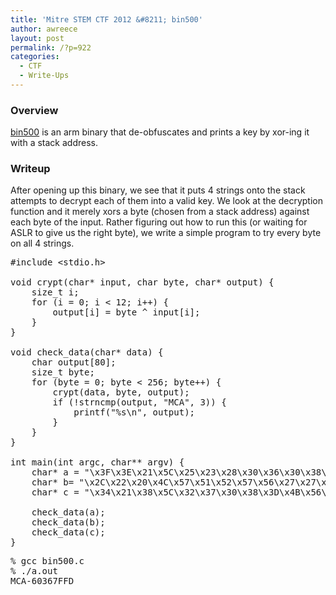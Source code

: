 ```yaml
---
title: 'Mitre STEM CTF 2012 &#8211; bin500'
author: awreece
layout: post
permalink: /?p=922
categories:
  - CTF
  - Write-Ups
---
```

### Overview

[bin500][1] is an arm binary that de-obfuscates and prints a key by xor-ing it with a stack address.

<!--more-->

### Writeup

After opening up this binary, we see that it puts 4 strings onto the stack attempts to decrypt each of them into a valid key. We look at the decryption function and it merely xors a byte (chosen from a stack address) against each byte of the input. Rather figuring out how to run this (or waiting for ASLR to give us the right byte), we write a simple program to try every byte on all 4 strings.

<pre>#include &lt;stdio.h&gt;

void crypt(char* input, char byte, char* output) {
	size_t i;
	for (i = 0; i &lt; 12; i++) {
		output[i] = byte ^ input[i];
	}
}

void check_data(char* data) {
	char output[80];
	size_t byte;
	for (byte = 0; byte &lt; 256; byte++) {
		crypt(data, byte, output);
		if (!strncmp(output, "MCA", 3)) {
			printf("%s\n", output);
		}
	}
}

int main(int argc, char** argv) {
	char* a = "\x3F\x3E\x21\x5C\x25\x23\x28\x30\x36\x30\x38\x3F";
	char* b= "\x2C\x22\x20\x4C\x57\x51\x52\x57\x56\x27\x27\x25";
	char* c = "\x34\x21\x38\x5C\x32\x37\x30\x38\x3D\x4B\x56\x59";

	check_data(a);
	check_data(b);
	check_data(c);
}
</pre>

<pre>% gcc bin500.c
% ./a.out
MCA-60367FFD
</pre>

<span style="display:none;">Writeup by Alex Reece, see me on <a href="https://plus.google.com/106589059588263736517?rel=author">Google</a>+.</span>

 [1]: http://ppp.cylab.cmu.edu/wordpress/wp-content/uploads/2012/07/bin500.tar.gz